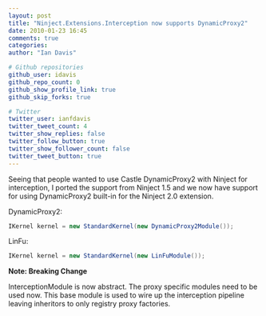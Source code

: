 ```yaml
---
layout: post
title: "Ninject.Extensions.Interception now supports DynamicProxy2"
date: 2010-01-23 16:45
comments: true
categories: 
author: "Ian Davis"

# Github repositories
github_user: idavis
github_repo_count: 0
github_show_profile_link: true
github_skip_forks: true

# Twitter
twitter_user: ianfdavis
twitter_tweet_count: 4
twitter_show_replies: false
twitter_follow_button: true
twitter_show_follower_count: false
twitter_tweet_button: true
---
```

Seeing that people wanted to use Castle DynamicProxy2 with Ninject for interception, I ported the support from Ninject 1.5 and we now have support for using DynamicProxy2 built-in for the Ninject 2.0 extension.

DynamicProxy2:
``` csharp
IKernel kernel = new StandardKernel(new DynamicProxy2Module());
```
LinFu:
``` csharp
IKernel kernel = new StandardKernel(new LinFuModule());
```
**Note: Breaking Change**

InterceptionModule is now abstract. The proxy specific modules need to be used now. This base module is used to wire up the interception pipeline leaving inheritors to only registry proxy factories.